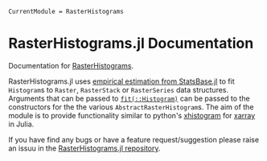 ```@meta
CurrentModule = RasterHistograms
```

# RasterHistograms.jl Documentation

Documentation for [RasterHistograms](https://github.com/jbisits/RasterHistograms.jl).

RasterHistograms.jl uses [empirical estimation from StatsBase.jl](https://juliastats.org/StatsBase.jl/stable/empirical/) to fit `Histogram`s to `Raster`, `RasterStack` or `RasterSeries` data structures.
Arguments that can be passed to [`fit(::Histogram)`](https://juliastats.org/StatsBase.jl/stable/empirical/#StatsAPI.fit-Tuple{Type{Histogram},%20Vararg{Any}}) can be passed to the constructors for the the various `AbstractRasterHistogram`s.
The aim of the module is to provide functionality similar to python's [xhistogram](https://xhistogram.readthedocs.io/en/latest/index.html) for [xarray](https://docs.xarray.dev/en/stable/) in Julia.

If you have find any bugs or have a feature request/suggestion please raise an issuu in the [RasterHistograms.jl repository](https://github.com/jbisits/RasterHistograms.jl).
